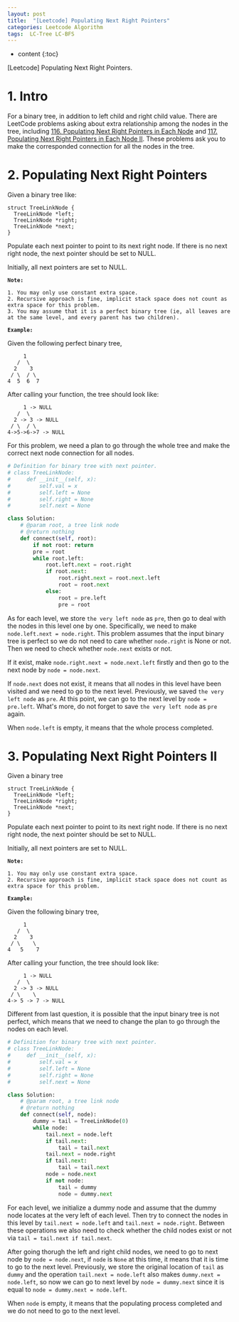 ```yaml
---
layout: post
title:  "[Leetcode] Populating Next Right Pointers"
categories: Leetcode Algorithm
tags:  LC-Tree LC-BFS
---
```


* content
{:toc}

[Leetcode] Populating Next Right Pointers.




# 1. Intro
For a binary tree, in addition to left child and right child value. There are LeetCode problems asking about extra relationship among the nodes in the tree, including [116. Populating Next Right Pointers in Each Node](https://leetcode.com/problems/populating-next-right-pointers-in-each-node) and [117. Populating Next Right Pointers in Each Node II](https://leetcode.com/problems/populating-next-right-pointers-in-each-node-ii). These problems ask you to make the corresponded connection for all the nodes in the tree.

# 2. Populating Next Right Pointers
Given a binary tree like:
```
struct TreeLinkNode {
  TreeLinkNode *left;
  TreeLinkNode *right;
  TreeLinkNode *next;
}
```
Populate each next pointer to point to its next right node. If there is no next right node, the next pointer should be set to NULL.

Initially, all next pointers are set to NULL.

**```Note:```**

```
1. You may only use constant extra space.
2. Recursive approach is fine, implicit stack space does not count as extra space for this problem.
3. You may assume that it is a perfect binary tree (ie, all leaves are at the same level, and every parent has two children).
```
**```Example:```**

Given the following perfect binary tree,
```
     1
   /  \
  2    3
 / \  / \
4  5  6  7
```
After calling your function, the tree should look like:
```
     1 -> NULL
   /  \
  2 -> 3 -> NULL
 / \  / \
4->5->6->7 -> NULL
```

For this problem, we need a plan to go through the whole tree and make the correct next node connection for all nodes.  

```python
# Definition for binary tree with next pointer.
# class TreeLinkNode:
#     def __init__(self, x):
#         self.val = x
#         self.left = None
#         self.right = None
#         self.next = None

class Solution:
    # @param root, a tree link node
    # @return nothing
    def connect(self, root):
        if not root: return
        pre = root
        while root.left:
            root.left.next = root.right
            if root.next:
                root.right.next = root.next.left
                root = root.next
            else:
                root = pre.left
                pre = root
```

As for each level, we store ```the very left node``` as ```pre```, then go to deal with the nodes in this level one by one. Specifically, we need to make ```node.left.next = node.right```. This problem assumes that the input binary tree is perfect so we do not need to care whether ```node.right``` is None or not. Then we need to check whether ```node.next``` exists or not. 

If it exist, make ```node.right.next = node.next.left``` firstly and then go to the next node by ```node = node.next```. 

If ```node.next``` does not exist, it means that all nodes in this level have been visited and we need to go to the next level. Previously, we saved ```the very left node``` as ```pre```. At this point, we can go to the next level by ```node = pre.left```. What's more, do not forget to save ```the very left node``` as ```pre``` again.

When ```node.left``` is empty, it means that the whole process completed.

# 3. Populating Next Right Pointers II

Given a binary tree

```
struct TreeLinkNode {
  TreeLinkNode *left;
  TreeLinkNode *right;
  TreeLinkNode *next;
}
```

Populate each next pointer to point to its next right node. If there is no next right node, the next pointer should be set to NULL.

Initially, all next pointers are set to NULL.

**```Note:```**

```
1. You may only use constant extra space.
2. Recursive approach is fine, implicit stack space does not count as extra space for this problem.
```

**```Example:```**

Given the following binary tree,

```
     1
   /  \
  2    3
 / \    \
4   5    7
```

After calling your function, the tree should look like:

```
     1 -> NULL
   /  \
  2 -> 3 -> NULL
 / \    \
4-> 5 -> 7 -> NULL
```

Different from last question, it is possible that the input binary tree is not perfect, which means that we need to change the plan to go through the nodes on each level.

```python
# Definition for binary tree with next pointer.
# class TreeLinkNode:
#     def __init__(self, x):
#         self.val = x
#         self.left = None
#         self.right = None
#         self.next = None

class Solution:
    # @param root, a tree link node
    # @return nothing
    def connect(self, node):
        dummy = tail = TreeLinkNode(0)
        while node:
            tail.next = node.left
            if tail.next:
                tail = tail.next
            tail.next = node.right
            if tail.next:
                tail = tail.next
            node = node.next
            if not node:
                tail = dummy
                node = dummy.next
```

For each level, we initialize a dummy node and assume that the dummy node locates at the very left of each level. Then try to connect the nodes in this level by ```tail.next = node.left``` and ```tail.next = node.right```. Between these operations we also need to check whether the child nodes exist or not via ```tail = tail.next if tail.next```.

After going thorugh the left and right child nodes, we need to go to next node by ```node = node.next```, if ```node``` is ```None``` at this time, it means that it is time to go to the next level. Previously, we store the original location of ```tail``` as ```dummy``` and the operation ```tail.next = node.left``` also makes ```dummy.next = node.left```, so now we can go to next level by ```node = dummy.next``` since it is equal to ```node = dummy.next = node.left```.

When ```node``` is empty, it means that the populating process completed and we do not need to go to the next level.